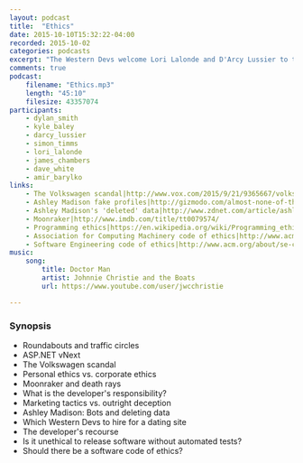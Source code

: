 ```yaml
---
layout: podcast
title:  "Ethics"
date: 2015-10-10T15:32:22-04:00
recorded: 2015-10-02
categories: podcasts
excerpt: "The Western Devs welcome Lori Lalonde and D'Arcy Lussier to the podcast and discuss ethics in software"
comments: true
podcast:
    filename: "Ethics.mp3"
    length: "45:10"
    filesize: 43357074
participants:
    - dylan_smith
    - kyle_baley
    - darcy_lussier
    - simon_timms
    - lori_lalonde
    - james_chambers
    - dave_white
    - amir_barylko
links:
    - The Volkswagen scandal|http://www.vox.com/2015/9/21/9365667/volkswagen-clean-diesel-recall-passenger-cars
    - Ashley Madison fake profiles|http://gizmodo.com/almost-none-of-the-women-in-the-ashley-madison-database-1725558944
    - Ashley Madison's 'deleted' data|http://www.zdnet.com/article/ashley-madison-hack-how-much-user-data-did-paid-delete-function-obliterate/
    - Moonraker|http://www.imdb.com/title/tt0079574/
    - Programming ethics|https://en.wikipedia.org/wiki/Programming_ethics
    - Association for Computing Machinery code of ethics|http://www.acm.org/about/code-of-ethics
    - Software Engineering code of ethics|http://www.acm.org/about/se-code
music:
    song:
        title: Doctor Man
        artist: Johnnie Christie and the Boats
        url: https://www.youtube.com/user/jwcchristie

---
```


### Synopsis

* Roundabouts and traffic circles
* ASP.NET vNext
* The Volkswagen scandal
* Personal ethics vs. corporate ethics
* Moonraker and death rays
* What is the developer's responsibility?
* Marketing tactics vs. outright deception
* Ashley Madison: Bots and deleting data
* Which Western Devs to hire for a dating site
* The developer's recourse
* Is it unethical to release software without automated tests?
* Should there be a software code of ethics?
